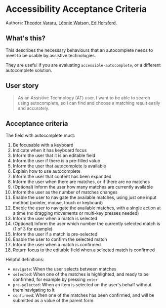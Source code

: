 # Accessibility Acceptance Criteria

Authors: [Theodor Vararu](https://github.com/tvararu), [Léonie Watson](https://github.com/LJWatson), [Ed Horsford](https://github.com/edwardhorsford).

## What's this?

This describes the necessary behaviours that an autocomplete needs to meet to be usable by assistive technologies.

They are useful if you are evaluating `accessible-autocomplete`, or a different autocomplete solution.

## User story

> As an Assistive Technology (AT) user, I want to be able to search using autocomplete, so I can find and choose a matching result easily and accurately.

## Acceptance criteria

The field with autocomplete must:

1. Be focusable with a keyboard
1. Indicate when it has keyboard focus
1. Inform the user that it is an editable field
1. Inform the user if there is a pre-filled value
1. Inform the user that autocomplete is available
1. Explain how to use autocomplete
1. Inform the user that content has been expanded
1. Inform the user when there are matches, or if there are no matches
1. (Optional) Inform the user how many matches are currently available
1. Inform the user as the number of matches changes
1. Enable the user to navigate the available matches, using just one input method (pointer, mouse, touch or keyboard)
1. Enable the user to navigate the available matches, with a single action at a time (no dragging movements or multi-key presses needed)
1. Inform the user when a match is selected
1. (Optional) Inform the user which number the currently selected match is (1 of 3 for example)
1. Inform the user if a match is pre-selected
1. Enable the user to confirm the selected match
1. Inform the user when a match is confirmed
1. Return focus to the editable field when a selected match is confirmed

Helpful definitions:

- `navigate`: When the user selects between matches
- `selected`: When one of the matches is highlighted, and ready to be confirmed, for example by pressing `enter`
- `pre-selected`: When an item is selected on the user's behalf without them navigating to it
- `confirmed`: When one of the matches has been confirmed, and will be submitted as a value of the parent form
